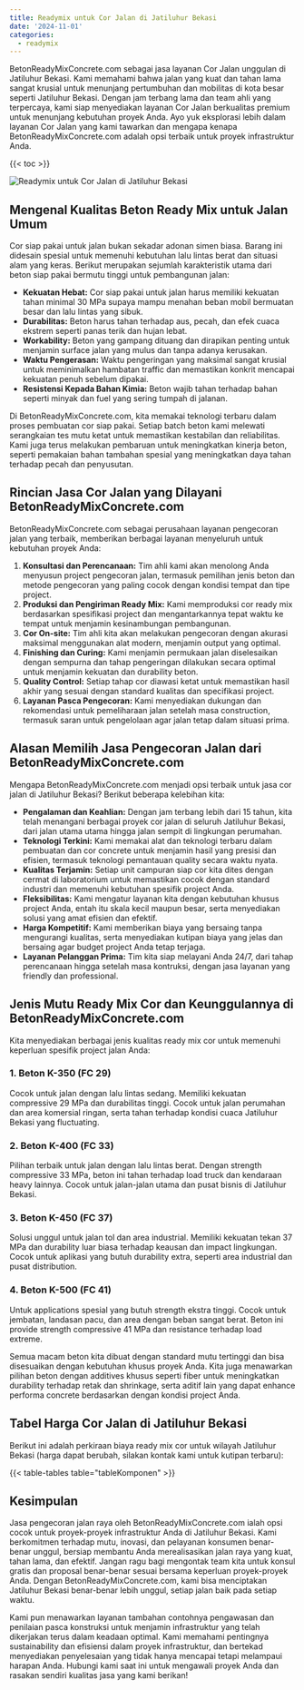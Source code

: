 ```yaml
---
title: Readymix untuk Cor Jalan di Jatiluhur Bekasi
date: '2024-11-01'
categories:
  - readymix
---
```


BetonReadyMixConcrete.com sebagai jasa layanan Cor Jalan unggulan di Jatiluhur Bekasi. Kami memahami bahwa jalan yang kuat dan tahan lama sangat krusial untuk menunjang pertumbuhan dan mobilitas di kota besar seperti Jatiluhur Bekasi. Dengan jam terbang lama dan team ahli yang terpercaya, kami siap menyediakan layanan Cor Jalan berkualitas premium untuk menunjang kebutuhan proyek Anda. Ayo yuk eksplorasi lebih dalam layanan Cor Jalan yang kami tawarkan dan mengapa kenapa BetonReadyMixConcrete.com adalah opsi terbaik untuk proyek infrastruktur Anda.

{{< toc >}}

![Readymix untuk Cor Jalan di Jatiluhur Bekasi](https://betoncor8.github.io/cor/harga-beton-readymix-concrete%20(16).png)

## Mengenal Kualitas Beton Ready Mix untuk Jalan Umum

Cor siap pakai untuk jalan bukan sekadar adonan simen biasa. Barang ini didesain spesial untuk memenuhi kebutuhan lalu lintas berat dan situasi alam yang keras. Berikut merupakan sejumlah karakteristik utama dari beton siap pakai bermutu tinggi untuk pembangunan jalan:

- **Kekuatan Hebat:** Cor siap pakai untuk jalan harus memiliki kekuatan tahan minimal 30 MPa supaya mampu menahan beban mobil bermuatan besar dan lalu lintas yang sibuk.
- **Durabilitas:** Beton harus tahan terhadap aus, pecah, dan efek cuaca ekstrem seperti panas terik dan hujan lebat.
- **Workability:** Beton yang gampang dituang dan dirapikan penting untuk menjamin surface jalan yang mulus dan tanpa adanya kerusakan.
- **Waktu Pengerasan:** Waktu pengeringan yang maksimal sangat krusial untuk meminimalkan hambatan traffic dan memastikan konkrit mencapai kekuatan penuh sebelum dipakai.
- **Resistensi Kepada Bahan Kimia:** Beton wajib tahan terhadap bahan seperti minyak dan fuel yang sering tumpah di jalanan.

Di BetonReadyMixConcrete.com, kita memakai teknologi terbaru dalam proses pembuatan cor siap pakai. Setiap batch beton kami melewati serangkaian tes mutu ketat untuk memastikan kestabilan dan reliabilitas. Kami juga terus melakukan pembaruan untuk meningkatkan kinerja beton, seperti pemakaian bahan tambahan spesial yang meningkatkan daya tahan terhadap pecah dan penyusutan.

## Rincian Jasa Cor Jalan yang Dilayani BetonReadyMixConcrete.com

BetonReadyMixConcrete.com sebagai perusahaan layanan pengecoran jalan yang terbaik, memberikan berbagai layanan menyeluruh untuk kebutuhan proyek Anda:

1. **Konsultasi dan Perencanaan:** Tim ahli kami akan menolong Anda menyusun project pengecoran jalan, termasuk pemilihan jenis beton dan metode pengecoran yang paling cocok dengan kondisi tempat dan tipe project.
2. **Produksi dan Pengiriman Ready Mix:** Kami memproduksi cor ready mix berdasarkan spesifikasi project dan mengantarkannya tepat waktu ke tempat untuk menjamin kesinambungan pembangunan.
3. **Cor On-site:** Tim ahli kita akan melakukan pengecoran dengan akurasi maksimal menggunakan alat modern, menjamin output yang optimal.
4. **Finishing dan Curing:** Kami menjamin permukaan jalan diselesaikan dengan sempurna dan tahap pengeringan dilakukan secara optimal untuk menjamin kekuatan dan durability beton.
5. **Quality Control:** Setiap tahap cor diawasi ketat untuk memastikan hasil akhir yang sesuai dengan standard kualitas dan specifikasi project.
6. **Layanan Pasca Pengecoran:** Kami menyediakan dukungan dan rekomendasi untuk pemeliharaan jalan setelah masa construction, termasuk saran untuk pengelolaan agar jalan tetap dalam situasi prima.

## Alasan Memilih Jasa Pengecoran Jalan dari BetonReadyMixConcrete.com

Mengapa BetonReadyMixConcrete.com menjadi opsi terbaik untuk jasa cor jalan di Jatiluhur Bekasi? Berikut beberapa kelebihan kita:

- **Pengalaman dan Keahlian:** Dengan jam terbang lebih dari 15 tahun, kita telah menangani berbagai proyek cor jalan di seluruh Jatiluhur Bekasi, dari jalan utama utama hingga jalan sempit di lingkungan perumahan.
- **Teknologi Terkini:** Kami memakai alat dan teknologi terbaru dalam pembuatan dan cor concrete untuk menjamin hasil yang presisi dan efisien, termasuk teknologi pemantauan quality secara waktu nyata.
- **Kualitas Terjamin:** Setiap unit campuran siap cor kita dites dengan cermat di laboratorium untuk memastikan cocok dengan standard industri dan memenuhi kebutuhan spesifik project Anda.
- **Fleksibilitas:** Kami mengatur layanan kita dengan kebutuhan khusus project Anda, entah itu skala kecil maupun besar, serta menyediakan solusi yang amat efisien dan efektif.
- **Harga Kompetitif:** Kami memberikan biaya yang bersaing tanpa mengurangi kualitas, serta menyediakan kutipan biaya yang jelas dan bersaing agar budget project Anda tetap terjaga.
- **Layanan Pelanggan Prima:** Tim kita siap melayani Anda 24/7, dari tahap perencanaan hingga setelah masa kontruksi, dengan jasa layanan yang friendly dan professional.

## Jenis Mutu Ready Mix Cor dan Keunggulannya di BetonReadyMixConcrete.com

Kita menyediakan berbagai jenis kualitas ready mix cor untuk memenuhi keperluan spesifik project jalan Anda:

### 1\. Beton K-350 (FC 29)

Cocok untuk jalan dengan lalu lintas sedang. Memiliki kekuatan compressive 29 MPa dan durabilitas tinggi. Cocok untuk jalan perumahan dan area komersial ringan, serta tahan terhadap kondisi cuaca Jatiluhur Bekasi yang fluctuating.

### 2\. Beton K-400 (FC 33)

Pilihan terbaik untuk jalan dengan lalu lintas berat. Dengan strength compressive 33 MPa, beton ini tahan terhadap load truck dan kendaraan heavy lainnya. Cocok untuk jalan-jalan utama dan pusat bisnis di Jatiluhur Bekasi.

### 3\. Beton K-450 (FC 37)

Solusi unggul untuk jalan tol dan area industrial. Memiliki kekuatan tekan 37 MPa dan durability luar biasa terhadap keausan dan impact lingkungan. Cocok untuk aplikasi yang butuh durability extra, seperti area industrial dan pusat distribution.

### 4\. Beton K-500 (FC 41)

Untuk applications spesial yang butuh strength ekstra tinggi. Cocok untuk jembatan, landasan pacu, dan area dengan beban sangat berat. Beton ini provide strength compressive 41 MPa dan resistance terhadap load extreme.

Semua macam beton kita dibuat dengan standard mutu tertinggi dan bisa disesuaikan dengan kebutuhan khusus proyek Anda. Kita juga menawarkan pilihan beton dengan additives khusus seperti fiber untuk meningkatkan durability terhadap retak dan shrinkage, serta aditif lain yang dapat enhance performa concrete berdasarkan dengan kondisi project Anda.

## Tabel Harga Cor Jalan di Jatiluhur Bekasi

Berikut ini adalah perkiraan biaya ready mix cor untuk wilayah Jatiluhur Bekasi (harga dapat berubah, silakan kontak kami untuk kutipan terbaru):

{{< table-tables table="tableKomponen" >}}

## Kesimpulan

Jasa pengecoran jalan raya oleh BetonReadyMixConcrete.com ialah opsi cocok untuk proyek-proyek infrastruktur Anda di Jatiluhur Bekasi. Kami berkomitmen terhadap mutu, inovasi, dan pelayanan konsumen benar-benar unggul, bersiap membantu Anda merealisasikan jalan raya yang kuat, tahan lama, dan efektif. Jangan ragu bagi mengontak team kita untuk konsul gratis dan proposal benar-benar sesuai bersama keperluan proyek-proyek Anda. Dengan BetonReadyMixConcrete.com, kami bisa menciptakan Jatiluhur Bekasi benar-benar lebih unggul, setiap jalan baik pada setiap waktu.

Kami pun menawarkan layanan tambahan contohnya pengawasan dan penilaian pasca konstruksi untuk menjamin infrastruktur yang telah dikerjakan terus dalam keadaan optimal. Kami memahami pentingnya sustainability dan efisiensi dalam proyek infrastruktur, dan bertekad menyediakan penyelesaian yang tidak hanya mencapai tetapi melampaui harapan Anda. Hubungi kami saat ini untuk mengawali proyek Anda dan rasakan sendiri kualitas jasa yang kami berikan!

